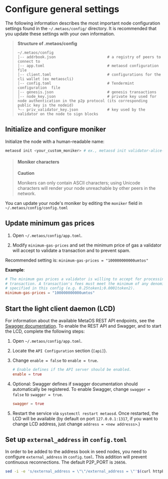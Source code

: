 # Configure general settings

The following information describes the most important node configuration settings found in the `~/.metaos/config/` directory. 
It is recommended that you update these settings with your own information.

> **Structure of .metaos/config**
> 
> ```text
> ~/.metaos/config
> │-- addrbook.json                       # a registry of peers to connect to
> │-- app.toml                            # metaosd configuration file
> │-- client.toml                         # configurations for the cli wallet (ex metaoscli)
> │-- config.toml                         # Tendermint configuration  file
> │-- genesis.json                        # genesis transactions
> │-- node_key.json                       # private key used for node authentication in the p2p protocol (its corresponding public key is the nodeid)
> └-- priv_validator_key.json             # key used by the validator on the node to sign blocks
> ```

## Initialize and configure moniker

Initialize the node with a human-readable name:

```bash
metaosd init <your_custom_moniker> # ex., metaosd init validator-alice-node
```

> #### Moniker characters
> **Caution**
> 
> Monikers can only contain ASCII characters; using Unicode characters will render your node unreachable by other peers in the network.

You can update your node's moniker by editing the `moniker` field in `~/.metaos/config/config.toml`

## Update minimum gas prices

1. Open `~/.metaos/config/app.toml`.

2. Modify `minimum-gas-prices` and set the minimum price of gas a validator will accept to validate a transaction and to prevent spam.

Recommended setting is:
`minimum-gas-prices = "100000000000umtos"`

**Example**:

```toml
# The minimum gas prices a validator is willing to accept for processing a
# transaction. A transaction's fees must meet the minimum of any denomination
# specified in this config (e.g. 0.25token1;0.0001token2).
minimum-gas-prices = "100000000000umtos"
```

## Start the light client daemon (LCD)
For information about the available MetaOS REST API endpoints, see the [Swagger documentation](https://node.metaos.im/). 
To enable the REST API and Swagger, and to start the LCD, complete the following steps:
1. Open `~/.metaos/config/app.toml`.
2. Locate the `API Configuration` section (`[api]`).
3. Change `enable = false` to `enable = true`.
   ```toml
   # Enable defines if the API server should be enabled.
   enable = true
   ```

4. Optional: Swagger defines if swagger documentation should automatically be registered. 
To enable Swagger, change `swagger = false` to `swagger = true`.

   ```toml
   swagger = true
   ```

5. Restart the service via `systemctl restart metaosd`. 
Once restarted, the LCD will be available (by default on port `127.0.0.1:1317`, if you want to change LCD address, just change `address = <new addresss>`.)

## Set up `external_address` in `config.toml`

In order to be added to the address book in seed nodes, you need to configure `external_address` in `config.toml`. 
This addition will prevent continuous reconnections. The default P2P_PORT is `26656`.

```sh
sed -i -e 's/external_address = \"\"/external_address = \"'$(curl httpbin.org/ip | jq -r .origin)':26656\"/g' ~/.metaos/config/config.toml
```